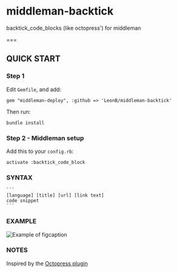 middleman-backtick
==================

backtick_code_blocks (like octopress') for middleman

===

## QUICK START

### Step 1

Edit `Gemfile`, and add:

    gem "middleman-deploy", :github => 'LeonB/middleman-backtick'

Then run:

    bundle install

### Step 2 - Middleman setup

Add this to your `config.rb`:

```
activate :backtick_code_block
```

### SYNTAX

    ```
    [language] [title] [url] [link text]
    code snippet
    ```

### EXAMPLE

![Example of figcaption](https://raw.github.com/LeonB/middleman-backtick/master/figcaption_example.png)

### NOTES

Inspired by the [Octopress plugin](http://octopress.org/docs/plugins/backtick-codeblock/)
